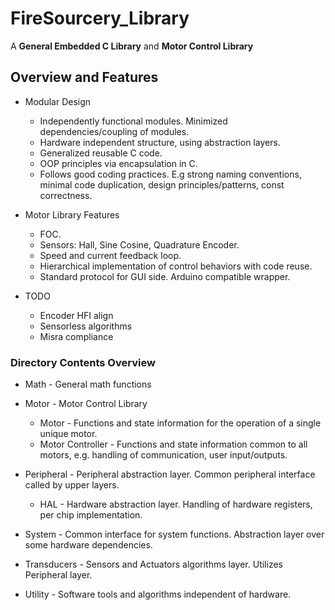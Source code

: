 # FireSourcery_Library

A **General Embedded C Library** and **Motor Control Library**

## Overview and Features

* Modular Design
  - Independently functional modules. Minimized dependencies/coupling of modules.
  - Hardware independent structure, using abstraction layers.
  - Generalized reusable C code.
  - OOP principles via encapsulation in C.
  - Follows good coding practices. E.g strong naming conventions, minimal code duplication, design principles/patterns, const correctness.

* Motor Library Features
  - FOC.
  - Sensors: Hall, Sine Cosine, Quadrature Encoder.
  - Speed and current feedback loop.
  - Hierarchical implementation of control behaviors with code reuse.
  - Standard protocol for GUI side. Arduino compatible wrapper.

* TODO
  - Encoder HFI align
  - Sensorless algorithms
  - Misra compliance

### Directory Contents Overview

* Math - General math functions

* Motor - Motor Control Library
  - Motor - Functions and state information for the operation of a single unique motor.
  - Motor Controller - Functions and state information common to all motors, e.g. handling of communication, user input/outputs.

* Peripheral - Peripheral abstraction layer. Common peripheral interface called by upper layers.
  - HAL - Hardware abstraction layer. Handling of hardware registers, per chip implementation.

* System - Common interface for system functions. Abstraction layer over some hardware dependencies.

* Transducers - Sensors and Actuators algorithms layer. Utilizes Peripheral layer.

* Utility - Software tools and algorithms independent of hardware.
